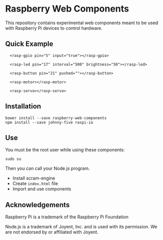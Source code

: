 # Raspberry Web Components

This repository contains experimental web components meant to be used with Raspberry Pi devices to control hardware.

## Quick Example

```
  <rasp-gpio pin="5" input="true"></rasp-gpio>

  <rasp-led pin="17" interval="500" brightness="50"></rasp-led>
  
  <rasp-button pin="21" pushed=""></rasp-button>
  
  <rasp-motor></rasp-motor>
  
  <rasp-servo></rasp-servo>
```

## Installation

```
bower install --save raspberry-web-components
npm install --save johnny-five raspi-io
```

## Use

You must be the root user while using these components:
```
sudo su
```
Then you can call your Node.js program.

* Install scram-engine
* Create `index.html` file
* Import and use components

## Acknowledgements

Raspberry Pi is a trademark of the Raspberry Pi Foundation

Node.js is a trademark of Joyent, Inc. and is used with its permission. We are not endorsed by or
affiliated with Joyent.
